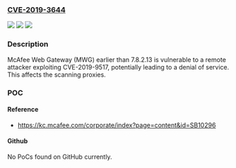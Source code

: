### [CVE-2019-3644](https://cve.mitre.org/cgi-bin/cvename.cgi?name=CVE-2019-3644)
![](https://img.shields.io/static/v1?label=Product&message=McAfee%20Web%20Gateway%20(MWG)&color=blue)
![](https://img.shields.io/static/v1?label=Version&message=7.8.2.13%3C%207.8.2.13%20&color=brighgreen)
![](https://img.shields.io/static/v1?label=Vulnerability&message=Denial%20of%20Service&color=brighgreen)

### Description

McAfee Web Gateway (MWG) earlier than 7.8.2.13 is vulnerable to a remote attacker exploiting CVE-2019-9517, potentially leading to a denial of service. This affects the scanning proxies.

### POC

#### Reference
- https://kc.mcafee.com/corporate/index?page=content&id=SB10296

#### Github
No PoCs found on GitHub currently.

